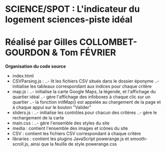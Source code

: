 # SCIENCE/SPOT : L'indicateur du logement sciences-piste idéal
# Réalisé par Gilles COLLOMBET-GOURDON & Tom FÉVRIER

**Organisation du code source**
- index.html
- CSVParsing.js :
..- lit les fichiers CSV situés dans le dossier éponyme
..- initialise les tableaux correspondant aux indices pour chaque critère
- map.js :
..- initialise la carte Google Maps, la légende, et l'affichage du quartier idéal
..- gère l'affichage des infoboxes à chaque clic sur un quartier
..- la fonction initMap() est appelée au chargement de la page et à chaque appui sur le bouton "Valider"
- sliders.js :
..- initialise les contrôles pour chacun des critères
..- gère le rechargement de la carte
- main.css :
..- gère l'ensemble des styles du site
- media : contient l'ensemble des images et icônes du site
- CSV : contient les fichiers CSV correspondant à chaque critère
- libraries : contient les plugins JavaScript powerange.js et smooth-scroll.js, ainsi que la feuille de style powerange.css

